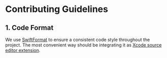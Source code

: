# Contributing Guidelines

## 1. Code Format

We use [SwiftFormat](https://github.com/nicklockwood/SwiftFormat) to ensure a consistent code style throughout the project. The most convenient way should be integrating it as [Xcode source editor extension](https://github.com/nicklockwood/SwiftFormat?tab=readme-ov-file#xcode-source-editor-extension).
